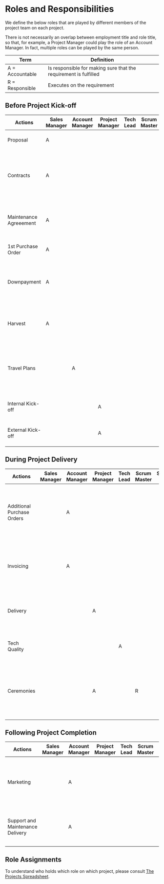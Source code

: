 # Roles and Responsibilities

We define the below roles that are played by different members of the project team on each project.

There is not necessarily an overlap between employment title and role title, so that, for example, a Project Manager could play the role of an Account Manager. In fact, multiple roles can be played by the same person.

| Term            | Definition                                                       |
| --------------- | ---------------------------------------------------------------- |
| A = Accountable | Is responsible for making sure that the requirement is fulfilled |
| R = Responsible | Executes on the requirement                                      |

## Before Project Kick-off
| Actions                | Sales Manager | Account Manager | Project Manager | Tech Lead | Scrum Master | Support Lead | Ruby | Requirements                                                                             |
| ---------------------- | ------------- | --------------- | --------------- | --------- | ------------ | ------------ | ---- | ---------------------------------------------------------------------------------------- |
| Proposal               | A             |                 |                 |           |              |              |      | Draft and send out proposal                                                              |
| Contracts              | A             |                 |                 |           |              |              |      | Draft MSA and relevant Addendums and ensure they are signed and filed in the right place |
| Maintenance Agreeement | A             |                 |                 |           |              |              |      | Ensure a maintenance contract is in place before completion of the project               |
| 1st Purchase Order     | A             |                 |                 |           |              |              |      | Obtain first purchase order                                                              |
| Downpayment            | A             |                 |                 |           |              |              | R    | Ensure that downpayment is agreed and paid by the client before work commences           |
| Harvest                | A             |                 |                 |           |              |              |      | Create a project in Harvest with correct billing and team information                    |
| Travel Plans           |               | A               |                 |           |              |              |      | Agree who travels to client site when, ensure relevant individuals are happy to travel   |
| Internal Kick-off      |               |                 | A               |           |              |              |      | Organise and lead the internal kick-off meeting                                          |
| External Kick-off      |               |                 | A               |           |              |              |      | Organise and lead the external kick-off meeting                                          |
## During Project Delivery
| Actions                    | Sales Manager | Account Manager | Project Manager | Tech Lead | Scrum Master | Support Lead | Ruby | Requirements                                                                                        |
| -------------------------- | ------------- | --------------- | --------------- | --------- | ------------ | ------------ | ---- | --------------------------------------------------------------------------------------------------- |
| Additional Purchase Orders |               | A               |                 |           |              |              |      | Should further Purchase Orders be required, ensure they are obtained in time for on-going invoicing |
| Invoicing                  |               | A               |                 |           |              |              | R    | Ensure Ruby has the inputs she needs to send invoices. Review draft invoices before they're sent.   |
| Delivery                   |               |                 | A               |           |              |              |      | Project is delivered to agreed upon client requirements and timeline                                |
| Tech Quality               |               |                 |                 | A         |              |              |      | Responsible for the technical delivery of the project                                               |
| Ceremonies                 |               |                 | A               |           | R            |              |      | Ensure that the sprint ceremonies happen at the appropriate times throughout the project lifecycle  |
## Following Project Completion
| Actions                          | Sales Manager | Account Manager | Project Manager | Tech Lead | Scrum Master | Support Lead | Ruby | Requirements                                                                                |
| -------------------------------- | ------------- | --------------- | --------------- | --------- | ------------ | ------------ | ---- | ------------------------------------------------------------------------------------------- |
| Marketing                        |               | A               |                 |           |              |              |      | Discuss with Peter what marketing material can be created from this project as a case study |
| Support and Maintenance Delivery |               | A               |                 |           |              | R            |      | Ensure that support and maintenance requests are appropriately serviced                     |

## Role Assignments

To understand who holds which role on which project, please consult [The Projects Spreadsheet](https://docs.google.com/spreadsheets/d/1XmG-CRlNz_mxuX7pf_OIogWIRXWqnxQQF4GaTTXmtoM/edit#gid=0).